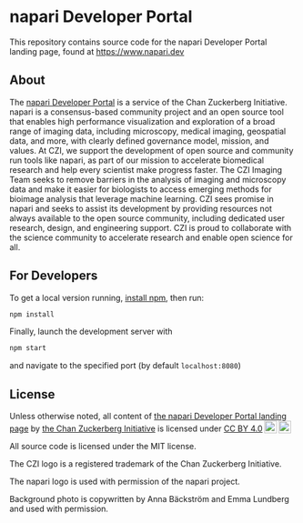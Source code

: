 # napari Developer Portal

This repository contains source code for the napari Developer Portal landing page, found at https://www.napari.dev

## About

The [napari Developer Portal](https://napari.dev) is a service of the Chan Zuckerberg Initiative. napari is a consensus-based community project and an open source tool that enables high performance visualization and exploration of a broad range of imaging data, including microscopy, medical imaging, geospatial data, and more, with clearly defined governance model, mission, and values. At CZI, we support the development of open source and community run tools like napari, as part of our mission to accelerate biomedical research and help every scientist make progress faster. The CZI Imaging Team seeks to remove barriers in the analysis of imaging and microscopy data and make it easier for biologists to access emerging methods for bioimage analysis that leverage machine learning. CZI sees promise in napari and seeks to assist its development by providing resources not always available to the open source community, including dedicated user research, design, and engineering support. CZI is proud to collaborate with the science community to accelerate research and enable open science for all.

## For Developers

To get a local version running, [install npm](https://www.npmjs.com/get-npm), then run:

```bash
npm install
```

Finally, launch the development server with

```bash
npm start
```

and navigate to the specified port (by default `localhost:8080`)


## License

<p xmlns:dct="http://purl.org/dc/terms/" xmlns:cc="http://creativecommons.org/ns#" class="license-text">Unless otherwise noted, all content of <a rel="cc:attributionURL" property="dct:title" href="www.napari.dev">the napari Developer Portal landing page</a> by <a rel="cc:attributionURL dct:creator" property="cc:attributionName" href="chanzuckerberg.com">the Chan Zuckerberg Initiative</a> is licensed under <a rel="license" href="https://creativecommons.org/licenses/by/4.0">CC BY 4.0<img style="height:22px!important;margin-left:3px;vertical-align:text-bottom;" src="https://mirrors.creativecommons.org/presskit/icons/cc.svg?ref=chooser-v1" /><img style="height:22px!important;margin-left:3px;vertical-align:text-bottom;" src="https://mirrors.creativecommons.org/presskit/icons/by.svg?ref=chooser-v1" /></a></p>

All source code is licensed under the MIT license.

The CZI logo is a registered trademark of the Chan Zuckerberg Initiative.

The napari logo is used with permission of the napari project.

Background photo is copywritten by Anna Bäckström and Emma Lundberg and used with permission.


